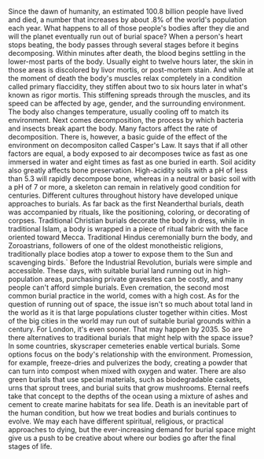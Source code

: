 
Since the dawn of humanity,
an estimated 100.8 billion
people have lived and died,
a number that increases by about
.8% of the world&#39;s population each year.
What happens to all 
of those people&#39;s bodies after they die
and will the planet eventually
run out of burial space?
When a person&#39;s heart stops beating,
the body passes through several
stages before it begins decomposing.
Within minutes after death,
the blood begins settling in
the lower-most parts of the body.
Usually eight to twelve hours later,
the skin in those areas is discolored
by livor mortis, or post-mortem stain.
And while at the moment of death
the body&#39;s muscles relax completely
in a condition called primary flaccidity,
they stiffen about two to six hours later
in what&#39;s known as rigor mortis.
This stiffening spreads 
through the muscles,
and its speed can be affected by age,
gender, and the surrounding environment.
The body also changes temperature,
usually cooling off 
to match its environment.
Next comes decomposition,
the process by which bacteria and insects
break apart the body.
Many factors affect 
the rate of decomposition.
There is, however, a basic guide of the
effect of the environment on decompositon
called Casper&#39;s Law.
It says that if all other 
factors are equal,
a body exposed to air decomposes twice
as fast as one immersed in water
and eight times as fast 
as one buried in earth.
Soil acidity also greatly 
affects bone preservation.
High-acidity soils with 
a pH of less than 5.3
will rapidly decompose bone,
whereas in a neutral or basic soil
with a pH of 7 or more,
a skeleton can remain in relatively
good condition for centuries.
Different cultures throughout history have
developed unique approaches to burials.
As far back as 
the first Neanderthal burials,
death was accompanied by rituals,
like the positioning, coloring,
or decorating of corpses.
Traditional Christian burials decorate
the body in dress,
while in traditional Islam,
a body is wrapped in a piece 
of ritual fabric
with the face oriented toward Mecca.
Traditional Hindus ceremonially burn
the body,
and Zoroastrians, followers of one of the
oldest monotheistic religions,
traditionally place bodies atop a tower
to expose them to the Sun
and scavenging birds.`
Before the Industrial Revolution,
burials were simple and accessible.
These days, with suitable burial land
running out in high-population areas,
purchasing private gravesites
can be costly,
and many people can&#39;t afford
simple burials.
Even cremation, the second most common
burial practice in the world,
comes with a high cost.
As for the question 
of running out of space,
the issue isn&#39;t so much about total land
in the world
as it is that large populations cluster
together within cities.
Most of the big cities in the world
may run out of suitable burial grounds
within a century.
For London, it&#39;s even sooner.
That may happen by 2035.
So are there alternatives
to traditional burials
that might help with the space issue?
In some countries, skyscraper cemeteries
enable vertical burials.
Some options focus on the body&#39;s
relationship with the environment.
Promession, for example, freeze-dries
and pulverizes the body,
creating a powder 
that can turn into compost
when mixed with oxygen and water.
There are also green burials that use
special materials,
such as biodegradable caskets,
urns that sprout trees,
and burial suits that grow mushrooms.
Eternal reefs take that concept
to the depths of the ocean
using a mixture of ashes and cement
to create marine habitats for sea life.
Death is an inevitable part
of the human condition,
but how we treat bodies and burials
continues to evolve.
We may each have different spiritual,
religious,
or practical approaches to dying,
but the ever-increasing demand
for burial space
might give us a push to be creative
about where our bodies go
after the final stages of life.
